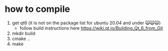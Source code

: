 # how to compile

1. get qt6 (it is not on the package list for ubuntu 20.04 and under 🙀🙀🙀)
    - follow build instructions here https://wiki.qt.io/Building_Qt_6_from_Git
2. mkdir build
3. cmake ..
4. make